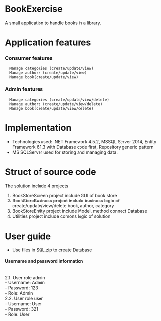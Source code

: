 # BookExercise
A small application to handle books in a library. 
# Application features
### Consumer features
      Manage categories (create/update/view)
      Manage authors (create/update/view)
      Manage book(create/update/view)
### Admin features
      Manage categories (create/update/view/delete)
      Manage authors (create/update/view/delete)
      Manage book(create/update/view/delete)
# Implementation
  - Technologies used: .NET Framework 4.5.2, MSSQL Server 2014, Entity Framework 6.1.3 with Database code first, Repository generic pattern
  - MS SQLServer used for storing and managing data.
# Struct of source code
  The solution include 4 projects
  1. BookStoreScreen project include GUI of book store
  2. BookStoreBusiness project include business logic of create/update/view/delete book, author, category
  3. BookStoreEntity project include Model, method connect Database
  4. Utilities project include comons logic of solution
# User guide
  - Use files in SQL.zip to create Database
  #### Username and password information
  </br>2.1. User role admin
  <br/>   - Username: Admin
  <br/>   - Password: 123
  <br/>   - Role: Admin
  <br/>2.2. User role user
  <br/>   - Username: User
  <br/>   - Password: 321
  <br/>   - Role: User
